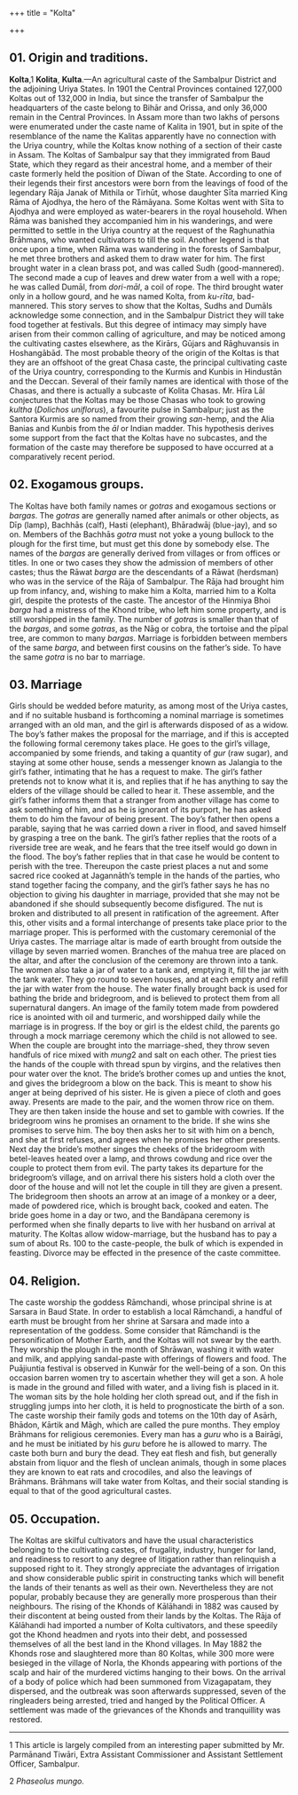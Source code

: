 +++
title = "Kolta"

+++

## 01. Origin and traditions.

**Kolta**,1 **Kolita**, **Kulta**.—An agricultural caste of the Sambalpur District and the adjoining Uriya States. In 1901 the Central Provinces contained 127,000 Koltas out of 132,000 in India, but since the transfer of Sambalpur the headquarters of the caste belong to Bihār and Orissa, and only 36,000 remain in the Central Provinces. In Assam more than two lakhs of persons were enumerated under the caste name of Kalita in 1901, but in spite of the resemblance of the name the Kalitas apparently have no connection with the Uriya country, while the Koltas know nothing of a section of their caste in Assam. The Koltas of Sambalpur say that they immigrated from Baud State, which they regard as their ancestral home, and a member of their caste formerly held the position of Dīwan of the State. According to one of their legends their first ancestors were born from the leavings of food of the legendary Rāja Janak of Mithila or Tirhūt, whose daughter Sīta married King Rāma of Ajodhya, the hero of the Rāmāyana. Some Koltas went with Sīta to Ajodhya and were employed as water-bearers in the royal household. When Rāma was banished they accompanied him in his wanderings, and were permitted to settle in the Uriya country at the request of the Raghunathia Brāhmans, who wanted cultivators to till the soil. Another legend is that once upon a time, when Rāma was wandering in the forests of Sambalpur, he met three brothers and asked them to draw water for him. The first brought water in a clean brass pot, and was called Sudh \(good-mannered\). The second made a cup of leaves and drew water from a well with a rope; he was called Dumāl, from *dori-māl*, a coil of rope. The third brought water only in a hollow gourd, and he was named Kolta, from *ku-rīta*, bad-mannered. This story serves to show that the Koltas, Sudhs and Dumāls acknowledge some connection, and in the Sambalpur District they will take food together at festivals. But this degree of intimacy may simply have arisen from their common calling of agriculture, and may be noticed among the cultivating castes elsewhere, as the Kirārs, Gūjars and Rāghuvansis in Hoshangābād. The most probable theory of the origin of the Koltas is that they are an offshoot of the great Chasa caste, the principal cultivating caste of the Uriya country, corresponding to the Kurmis and Kunbis in Hindustān and the Deccan. Several of their family names are identical with those of the Chasas, and there is actually a subcaste of Kolita Chasas. Mr. Hīra Lāl conjectures that the Koltas may be those Chasas who took to growing *kultha* \(*Dolichos uniflorus*\), a favourite pulse in Sambalpur; just as the Santora Kurmis are so named from their growing *san*-hemp, and the Alia Banias and Kunbis from the *āl* or Indian madder. This hypothesis derives some support from the fact that the Koltas have no subcastes, and the formation of the caste may therefore be supposed to have occurred at a comparatively recent period.

## 02. Exogamous groups.

The Koltas have both family names or *gotras* and exogamous sections or *bargas*. The *gotras* are generally named after animals or other objects, as Dīp \(lamp\), Bachhās \(calf\), Hasti \(elephant\), Bhāradwāj \(blue-jay\), and so on. Members of the Bachhās *gotra* must not yoke a young bullock to the plough for the first time, but must get this done by somebody else. The names of the *bargas* are generally derived from villages or from offices or titles. In one or two cases they show the admission of members of other castes; thus the Rāwat *barga* are the descendants of a Rāwat \(herdsman\) who was in the service of the Rāja of Sambalpur. The Rāja had brought him up from infancy, and, wishing to make him a Kolta, married him to a Kolta girl, despite the protests of the caste. The ancestor of the Hinmiya Bhoi *barga* had a mistress of the Khond tribe, who left him some property, and is still worshipped in the family. The number of *gotras* is smaller than that of the *bargas*, and some *gotras*, as the Nāg or cobra, the tortoise and the pīpal tree, are common to many *bargas*. Marriage is forbidden between members of the same *barga*, and between first cousins on the father’s side. To have the same *gotra* is no bar to marriage.

## 03. Marriage

Girls should be wedded before maturity, as among most of the Uriya castes, and if no suitable husband is forthcoming a nominal marriage is sometimes arranged with an old man, and the girl is afterwards disposed of as a widow. The boy’s father makes the proposal for the marriage, and if this is accepted the following formal ceremony takes place. He goes to the girl’s village, accompanied by some friends, and taking a quantity of *gur* \(raw sugar\), and staying at some other house, sends a messenger known as Jalangia to the girl’s father, intimating that he has a request to make. The girl’s father pretends not to know what it is, and replies that if he has anything to say the elders of the village should be called to hear it. These assemble, and the girl’s father informs them that a stranger from another village has come to ask something of him, and as he is ignorant of its purport, he has asked them to do him the favour of being present. The boy’s father then opens a parable, saying that he was carried down a river in flood, and saved himself by grasping a tree on the bank. The girl’s father replies that the roots of a riverside tree are weak, and he fears that the tree itself would go down in the flood. The boy’s father replies that in that case he would be content to perish with the tree. Thereupon the caste priest places a nut and some sacred rice cooked at Jagannāth’s temple in the hands of the parties, who stand together facing the company, and the girl’s father says he has no objection to giving his daughter in marriage, provided that she may not be abandoned if she should subsequently become disfigured. The nut is broken and distributed to all present in ratification of the agreement. After this, other visits and a formal interchange of presents take place prior to the marriage proper. This is performed with the customary ceremonial of the Uriya castes. The marriage altar is made of earth brought from outside the village by seven married women. Branches of the mahua tree are placed on the altar, and after the conclusion of the ceremony are thrown into a tank. The women also take a jar of water to a tank and, emptying it, fill the jar with the tank water. They go round to seven houses, and at each empty and refill the jar with water from the house. The water finally brought back is used for bathing the bride and bridegroom, and is believed to protect them from all supernatural dangers. An image of the family totem made from powdered rice is anointed with oil and turmeric, and worshipped daily while the marriage is in progress. If the boy or girl is the eldest child, the parents go through a mock marriage ceremony which the child is not allowed to see. When the couple are brought into the marriage-shed, they throw seven handfuls of rice mixed with *mung*2 and salt on each other. The priest ties the hands of the couple with thread spun by virgins, and the relatives then pour water over the knot. The bride’s brother comes up and unties the knot, and gives the bridegroom a blow on the back. This is meant to show his anger at being deprived of his sister. He is given a piece of cloth and goes away. Presents are made to the pair, and the women throw rice on them. They are then taken inside the house and set to gamble with cowries. If the bridegroom wins he promises an ornament to the bride. If she wins she promises to serve him. The boy then asks her to sit with him on a bench, and she at first refuses, and agrees when he promises her other presents. Next day the bride’s mother singes the cheeks of the bridegroom with betel-leaves heated over a lamp, and throws cowdung and rice over the couple to protect them from evil. The party takes its departure for the bridegroom’s village, and on arrival there his sisters hold a cloth over the door of the house and will not let the couple in till they are given a present. The bridegroom then shoots an arrow at an image of a monkey or a deer, made of powdered rice, which is brought back, cooked and eaten. The bride goes home in a day or two, and the Bandāpana ceremony is performed when she finally departs to live with her husband on arrival at maturity. The Koltas allow widow-marriage, but the husband has to pay a sum of about Rs. 100 to the caste-people, the bulk of which is expended in feasting. Divorce may be effected in the presence of the caste committee.

## 04. Religion.

The caste worship the goddess Rāmchandi, whose principal shrine is at Sarsara in Baud State. In order to establish a local Rāmchandi, a handful of earth must be brought from her shrine at Sarsara and made into a representation of the goddess. Some consider that Rāmchandi is the personification of Mother Earth, and the Koltas will not swear by the earth. They worship the plough in the month of Shrāwan, washing it with water and milk, and applying sandal-paste with offerings of flowers and food. The Puājiuntia festival is observed in Kunwār for the well-being of a son. On this occasion barren women try to ascertain whether they will get a son. A hole is made in the ground and filled with water, and a living fish is placed in it. The woman sits by the hole holding her cloth spread out, and if the fish in struggling jumps into her cloth, it is held to prognosticate the birth of a son. The caste worship their family gods and totems on the 10th day of Asārh, Bhādon, Kārtik and Māgh, which are called the pure months. They employ Brāhmans for religious ceremonies. Every man has a *guru* who is a Bairāgi, and he must be initiated by his *guru* before he is allowed to marry. The caste both burn and bury the dead. They eat flesh and fish, but generally abstain from liquor and the flesh of unclean animals, though in some places they are known to eat rats and crocodiles, and also the leavings of Brāhmans. Brāhmans will take water from Koltas, and their social standing is equal to that of the good agricultural castes.

## 05. Occupation.

The Koltas are skilful cultivators and have the usual characteristics belonging to the cultivating castes, of frugality, industry, hunger for land, and readiness to resort to any degree of litigation rather than relinquish a supposed right to it. They strongly appreciate the advantages of irrigation and show considerable public spirit in constructing tanks which will benefit the lands of their tenants as well as their own. Nevertheless they are not popular, probably because they are generally more prosperous than their neighbours. The rising of the Khonds of Kālāhandi in 1882 was caused by their discontent at being ousted from their lands by the Koltas. The Rāja of Kālāhandi had imported a number of Kolta cultivators, and these speedily got the Khond headmen and ryots into their debt, and possessed themselves of all the best land in the Khond villages. In May 1882 the Khonds rose and slaughtered more than 80 Koltas, while 300 more were besieged in the village of Norla, the Khonds appearing with portions of the scalp and hair of the murdered victims hanging to their bows. On the arrival of a body of police which had been summoned from Vizagapatam, they dispersed, and the outbreak was soon afterwards suppressed, seven of the ringleaders being arrested, tried and hanged by the Political Officer. A settlement was made of the grievances of the Khonds and tranquillity was restored.

___________________

1 This article is largely compiled from an interesting paper submitted by Mr. Parmānand Tiwāri, Extra Assistant Commissioner and Assistant Settlement Officer, Sambalpur.

2 *Phaseolus mungo.*

